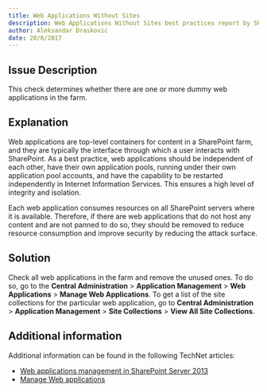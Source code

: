 ```yaml
---
title: Web Applications Without Sites
description: Web Applications Without Sites best practices report by SPDocKit determines whether there are one or more dummy web applications in the farm.
author: Aleksandar Draskovic
date: 20/6/2017
---
```

## Issue Description
This check determines whether there are one or more dummy web applications in the farm.
## Explanation
Web applications are top-level containers for content in a SharePoint farm, and they are typically the interface through which a user interacts with SharePoint. As a best practice, web applications should be independent of each other, have their own application pools, running under their own application pool accounts, and have the capability to be restarted independently in Internet Information Services. This ensures a high level of integrity and isolation.

Each web application consumes resources on all SharePoint servers where it is available. Therefore, if there are web applications that do not host any content and are not panned to do so, they should be removed to reduce resource consumption and improve security by reducing the attack surface.
## Solution
Check all web applications in the farm and remove the unused ones. To do so, go to the **Central Administration** > **Application Management** > **Web Applications** > **Manage Web Applications**. To get a list of the site collections for the particular web application, go to **Central Administration** > **Application Management** > **Site Collections** > **View All Site Collections**.
## Additional information 
Additional information can be found in the following TechNet articles:
* [Web applications management in SharePoint Server 2013](https://technet.microsoft.com/en-us/library/cc261978.aspx)
* [Manage Web applications](https://technet.microsoft.com/en-us/library/cc261978(v=office.12).aspx)
